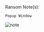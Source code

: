 Ransom Note(s): 
```
Popup Window
```
![note](https://github.com/user-attachments/assets/1d732834-3dd3-4166-b01b-9e4c2b1d7c1f)
